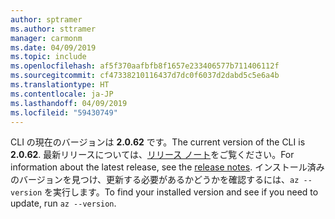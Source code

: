 ```yaml
---
author: sptramer
ms.author: sttramer
manager: carmonm
ms.date: 04/09/2019
ms.topic: include
ms.openlocfilehash: af5f370aafbfb8f1657e233406577b711406112f
ms.sourcegitcommit: cf47338210116437d7dc0f6037d2dabd5c5e6a4b
ms.translationtype: HT
ms.contentlocale: ja-JP
ms.lasthandoff: 04/09/2019
ms.locfileid: "59430749"
---
```

<span data-ttu-id="aed3e-101">CLI の現在のバージョンは __2.0.62__ です。</span><span class="sxs-lookup"><span data-stu-id="aed3e-101">The current version of the CLI is __2.0.62__.</span></span> <span data-ttu-id="aed3e-102">最新リリースについては、[リリース ノート](../release-notes-azure-cli.md)をご覧ください。</span><span class="sxs-lookup"><span data-stu-id="aed3e-102">For information about the latest release, see the [release notes](../release-notes-azure-cli.md).</span></span> <span data-ttu-id="aed3e-103">インストール済みのバージョンを見つけ、更新する必要があるかどうかを確認するには、`az --version` を実行します。</span><span class="sxs-lookup"><span data-stu-id="aed3e-103">To find your installed version and see if you need to update, run `az --version`.</span></span>
